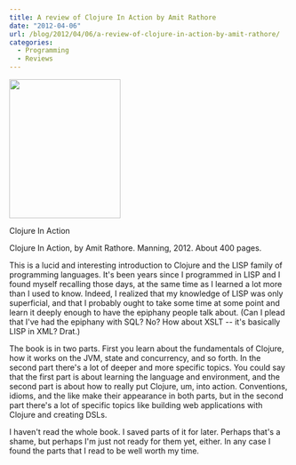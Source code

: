 ```yaml
---
title: A review of Clojure In Action by Amit Rathore
date: "2012-04-06"
url: /blog/2012/04/06/a-review-of-clojure-in-action-by-amit-rathore/
categories:
  - Programming
  - Reviews
---
```

<div id="attachment_2701" class="wp-caption alignleft" style="width: 210px">
  <a href="http://www.amazon.com/Clojure-Action-Amit-Rathore/dp/1935182595/?tag=xaprb-20"><img src="http://www.xaprb.com/media/2012/04/clojure-in-action.png" alt="" title="Clojure In Action" width="200" height="250" class="size-full wp-image-2701" /></a><p class="wp-caption-text">
    Clojure In Action
  </p>
</div> Clojure In Action, by Amit Rathore. Manning, 2012. About 400 pages.

This is a lucid and interesting introduction to Clojure and the LISP family of programming languages. It's been years since I programmed in LISP and I found myself recalling those days, at the same time as I learned a lot more than I used to know. Indeed, I realized that my knowledge of LISP was only superficial, and that I probably ought to take some time at some point and learn it deeply enough to have the epiphany people talk about. (Can I plead that I've had the epiphany with SQL? No? How about XSLT -- it's basically LISP in XML? Drat.)

The book is in two parts. First you learn about the fundamentals of Clojure, how it works on the JVM, state and concurrency, and so forth. In the second part there's a lot of deeper and more specific topics. You could say that the first part is about learning the language and environment, and the second part is about how to really put Clojure, um, into action. Conventions, idioms, and the like make their appearance in both parts, but in the second part there's a lot of specific topics like building web applications with Clojure and creating DSLs.

I haven't read the whole book. I saved parts of it for later. Perhaps that's a shame, but perhaps I'm just not ready for them yet, either. In any case I found the parts that I read to be well worth my time.
